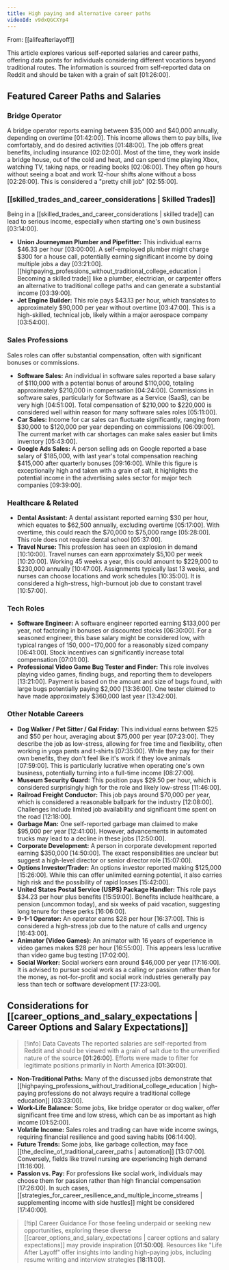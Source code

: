 ```yaml
---
title: High paying and alternative career paths
videoId: v9dxQGCXYp4
---
```


From: [[alifeafterlayoff]] <br/> 

This article explores various self-reported salaries and career paths, offering data points for individuals considering different vocations beyond traditional routes. The information is sourced from self-reported data on Reddit and should be taken with a grain of salt <a class="yt-timestamp" data-t="01:26:00">[01:26:00]</a>.

## Featured Career Paths and Salaries

### Bridge Operator
A bridge operator reports earning between $35,000 and $40,000 annually, depending on overtime <a class="yt-timestamp" data-t="01:42:00">[01:42:00]</a>. This income allows them to pay bills, live comfortably, and do desired activities <a class="yt-timestamp" data-t="01:48:00">[01:48:00]</a>. The job offers great benefits, including insurance <a class="yt-timestamp" data-t="02:02:00">[02:02:00]</a>. Most of the time, they work inside a bridge house, out of the cold and heat, and can spend time playing Xbox, watching TV, taking naps, or reading books <a class="yt-timestamp" data-t="02:06:00">[02:06:00]</a>. They often go hours without seeing a boat and work 12-hour shifts alone without a boss <a class="yt-timestamp" data-t="02:26:00">[02:26:00]</a>. This is considered a "pretty chill job" <a class="yt-timestamp" data-t="02:55:00">[02:55:00]</a>.

### [[skilled_trades_and_career_considerations | Skilled Trades]]
Being in a [[skilled_trades_and_career_considerations | skilled trade]] can lead to serious income, especially when starting one's own business <a class="yt-timestamp" data-t="03:14:00">[03:14:00]</a>.
*   **Union Journeyman Plumber and Pipefitter:** This individual earns $46.33 per hour <a class="yt-timestamp" data-t="03:00:00">[03:00:00]</a>. A self-employed plumber might charge $300 for a house call, potentially earning significant income by doing multiple jobs a day <a class="yt-timestamp" data-t="03:21:00">[03:21:00]</a>. [[highpaying_professions_without_traditional_college_education | Becoming a skilled trade]] like a plumber, electrician, or carpenter offers an alternative to traditional college paths and can generate a substantial income <a class="yt-timestamp" data-t="03:39:00">[03:39:00]</a>.
*   **Jet Engine Builder:** This role pays $43.13 per hour, which translates to approximately $90,000 per year without overtime <a class="yt-timestamp" data-t="03:47:00">[03:47:00]</a>. This is a high-skilled, technical job, likely within a major aerospace company <a class="yt-timestamp" data-t="03:54:00">[03:54:00]</a>.

### Sales Professions
Sales roles can offer substantial compensation, often with significant bonuses or commissions.
*   **Software Sales:** An individual in software sales reported a base salary of $110,000 with a potential bonus of around $110,000, totaling approximately $210,000 in compensation <a class="yt-timestamp" data-t="04:24:00">[04:24:00]</a>. Commissions in software sales, particularly for Software as a Service (SaaS), can be very high <a class="yt-timestamp" data-t="04:51:00">[04:51:00]</a>. Total compensation of $210,000 to $220,000 is considered well within reason for many software sales roles <a class="yt-timestamp" data-t="05:11:00">[05:11:00]</a>.
*   **Car Sales:** Income for car sales can fluctuate significantly, ranging from $30,000 to $120,000 per year depending on commissions <a class="yt-timestamp" data-t="06:09:00">[06:09:00]</a>. The current market with car shortages can make sales easier but limits inventory <a class="yt-timestamp" data-t="05:43:00">[05:43:00]</a>.
*   **Google Ads Sales:** A person selling ads on Google reported a base salary of $185,000, with last year's total compensation reaching $415,000 after quarterly bonuses <a class="yt-timestamp" data-t="09:16:00">[09:16:00]</a>. While this figure is exceptionally high and taken with a grain of salt, it highlights the potential income in the advertising sales sector for major tech companies <a class="yt-timestamp" data-t="09:39:00">[09:39:00]</a>.

### Healthcare & Related
*   **Dental Assistant:** A dental assistant reported earning $30 per hour, which equates to $62,500 annually, excluding overtime <a class="yt-timestamp" data-t="05:17:00">[05:17:00]</a>. With overtime, this could reach the $70,000 to $75,000 range <a class="yt-timestamp" data-t="05:28:00">[05:28:00]</a>. This role does not require dental school <a class="yt-timestamp" data-t="05:37:00">[05:37:00]</a>.
*   **Travel Nurse:** This profession has seen an explosion in demand <a class="yt-timestamp" data-t="10:10:00">[10:10:00]</a>. Travel nurses can earn approximately $5,100 per week <a class="yt-timestamp" data-t="10:20:00">[10:20:00]</a>. Working 45 weeks a year, this could amount to $229,000 to $230,000 annually <a class="yt-timestamp" data-t="10:47:00">[10:47:00]</a>. Assignments typically last 13 weeks, and nurses can choose locations and work schedules <a class="yt-timestamp" data-t="10:35:00">[10:35:00]</a>. It is considered a high-stress, high-burnout job due to constant travel <a class="yt-timestamp" data-t="10:57:00">[10:57:00]</a>.

### Tech Roles
*   **Software Engineer:** A software engineer reported earning $133,000 per year, not factoring in bonuses or discounted stocks <a class="yt-timestamp" data-t="06:30:00">[06:30:00]</a>. For a seasoned engineer, this base salary might be considered low, with typical ranges of $150,000-$170,000 for a reasonably sized company <a class="yt-timestamp" data-t="06:41:00">[06:41:00]</a>. Stock incentives can significantly increase total compensation <a class="yt-timestamp" data-t="07:01:00">[07:01:00]</a>.
*   **Professional Video Game Bug Tester and Finder:** This role involves playing video games, finding bugs, and reporting them to developers <a class="yt-timestamp" data-t="13:21:00">[13:21:00]</a>. Payment is based on the amount and size of bugs found, with large bugs potentially paying $2,000 <a class="yt-timestamp" data-t="13:36:00">[13:36:00]</a>. One tester claimed to have made approximately $360,000 last year <a class="yt-timestamp" data-t="13:42:00">[13:42:00]</a>.

### Other Notable Careers
*   **Dog Walker / Pet Sitter / Gal Friday:** This individual earns between $25 and $50 per hour, averaging about $75,000 per year <a class="yt-timestamp" data-t="07:23:00">[07:23:00]</a>. They describe the job as low-stress, allowing for free time and flexibility, often working in yoga pants and t-shirts <a class="yt-timestamp" data-t="07:35:00">[07:35:00]</a>. While they pay for their own benefits, they don't feel like it's work if they love animals <a class="yt-timestamp" data-t="07:59:00">[07:59:00]</a>. This is particularly lucrative when operating one's own business, potentially turning into a full-time income <a class="yt-timestamp" data-t="08:27:00">[08:27:00]</a>.
*   **Museum Security Guard:** This position pays $29.50 per hour, which is considered surprisingly high for the role and likely low-stress <a class="yt-timestamp" data-t="11:46:00">[11:46:00]</a>.
*   **Railroad Freight Conductor:** This job pays around $70,000 per year, which is considered a reasonable ballpark for the industry <a class="yt-timestamp" data-t="12:08:00">[12:08:00]</a>. Challenges include limited job availability and significant time spent on the road <a class="yt-timestamp" data-t="12:18:00">[12:18:00]</a>.
*   **Garbage Man:** One self-reported garbage man claimed to make $95,000 per year <a class="yt-timestamp" data-t="12:41:00">[12:41:00]</a>. However, advancements in automated trucks may lead to a decline in these jobs <a class="yt-timestamp" data-t="12:50:00">[12:50:00]</a>.
*   **Corporate Development:** A person in corporate development reported earning $350,000 <a class="yt-timestamp" data-t="14:50:00">[14:50:00]</a>. The exact responsibilities are unclear but suggest a high-level director or senior director role <a class="yt-timestamp" data-t="15:07:00">[15:07:00]</a>.
*   **Options Investor/Trader:** An options investor reported making $125,000 <a class="yt-timestamp" data-t="15:26:00">[15:26:00]</a>. While this can offer unlimited earning potential, it also carries high risk and the possibility of rapid losses <a class="yt-timestamp" data-t="15:42:00">[15:42:00]</a>.
*   **United States Postal Service (USPS) Package Handler:** This role pays $34.23 per hour plus benefits <a class="yt-timestamp" data-t="15:59:00">[15:59:00]</a>. Benefits include healthcare, a pension (uncommon today), and six weeks of paid vacation, suggesting long tenure for these perks <a class="yt-timestamp" data-t="16:06:00">[16:06:00]</a>.
*   **9-1-1 Operator:** An operator earns $28 per hour <a class="yt-timestamp" data-t="16:37:00">[16:37:00]</a>. This is considered a high-stress job due to the nature of calls and urgency <a class="yt-timestamp" data-t="16:43:00">[16:43:00]</a>.
*   **Animator (Video Games):** An animator with 16 years of experience in video games makes $28 per hour <a class="yt-timestamp" data-t="16:55:00">[16:55:00]</a>. This appears less lucrative than video game bug testing <a class="yt-timestamp" data-t="17:02:00">[17:02:00]</a>.
*   **Social Worker:** Social workers earn around $46,000 per year <a class="yt-timestamp" data-t="17:16:00">[17:16:00]</a>. It is advised to pursue social work as a calling or passion rather than for the money, as not-for-profit and social work industries generally pay less than tech or software development <a class="yt-timestamp" data-t="17:23:00">[17:23:00]</a>.

## Considerations for [[career_options_and_salary_expectations | Career Options and Salary Expectations]]

> [!info] Data Caveats
> The reported salaries are self-reported from Reddit and should be viewed with a grain of salt due to the unverified nature of the source <a class="yt-timestamp" data-t="01:26:00">[01:26:00]</a>. Efforts were made to filter for legitimate positions primarily in North America <a class="yt-timestamp" data-t="01:30:00">[01:30:00]</a>.

*   **Non-Traditional Paths:** Many of the discussed jobs demonstrate that [[highpaying_professions_without_traditional_college_education | high-paying professions do not always require a traditional college education]] <a class="yt-timestamp" data-t="03:33:00">[03:33:00]</a>.
*   **Work-Life Balance:** Some jobs, like bridge operator or dog walker, offer significant free time and low stress, which can be as important as high income <a class="yt-timestamp" data-t="01:52:00">[01:52:00]</a>.
*   **Volatile Income:** Sales roles and trading can have wide income swings, requiring financial resilience and good saving habits <a class="yt-timestamp" data-t="06:14:00">[06:14:00]</a>.
*   **Future Trends:** Some jobs, like garbage collection, may face [[the_decline_of_traditional_career_paths | automation]] <a class="yt-timestamp" data-t="13:07:00">[13:07:00]</a>. Conversely, fields like travel nursing are experiencing high demand <a class="yt-timestamp" data-t="11:16:00">[11:16:00]</a>.
*   **Passion vs. Pay:** For professions like social work, individuals may choose them for passion rather than high financial compensation <a class="yt-timestamp" data-t="17:26:00">[17:26:00]</a>. In such cases, [[strategies_for_career_resilience_and_multiple_income_streams | supplementing income with side hustles]] might be considered <a class="yt-timestamp" data-t="17:40:00">[17:40:00]</a>.

> [!tip] Career Guidance
> For those feeling underpaid or seeking new opportunities, exploring these diverse [[career_options_and_salary_expectations | career options and salary expectations]] may provide inspiration <a class="yt-timestamp" data-t="01:50:00">[01:50:00]</a>. Resources like "Life After Layoff" offer insights into landing high-paying jobs, including resume writing and interview strategies <a class="yt-timestamp" data-t="18:11:00">[18:11:00]</a>.